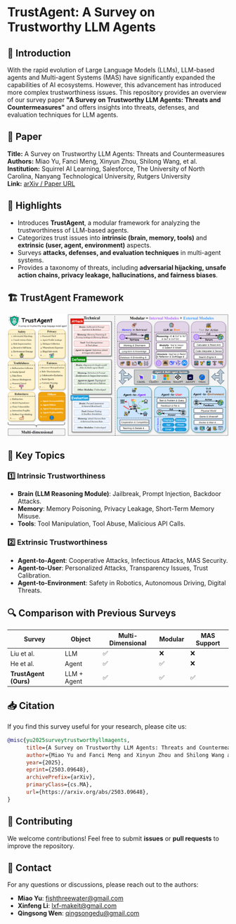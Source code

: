 # TrustAgent: A Survey on Trustworthy LLM Agents

## 📌 Introduction
With the rapid evolution of Large Language Models (LLMs), LLM-based agents and Multi-agent Systems (MAS) have significantly expanded the capabilities of AI ecosystems. However, this advancement has introduced more complex trustworthiness issues. This repository provides an overview of our survey paper **"A Survey on Trustworthy LLM Agents: Threats and Countermeasures"** and offers insights into threats, defenses, and evaluation techniques for LLM agents.

## 📄 Paper
**Title:** A Survey on Trustworthy LLM Agents: Threats and Countermeasures  
**Authors:** Miao Yu, Fanci Meng, Xinyun Zhou, Shilong Wang, et al.  
**Institution:** Squirrel AI Learning, Salesforce, The University of North Carolina, Nanyang Technological University, Rutgers University  
**Link:** [arXiv / Paper URL](https://arxiv.org/pdf/2503.09648)

## 🚀 Highlights
- Introduces **TrustAgent**, a modular framework for analyzing the trustworthiness of LLM-based agents.
- Categorizes trust issues into **intrinsic (brain, memory, tools)** and **extrinsic (user, agent, environment)** aspects.
- Surveys **attacks, defenses, and evaluation techniques** in multi-agent systems.
- Provides a taxonomy of threats, including **adversarial hijacking, unsafe action chains, privacy leakage, hallucinations, and fairness biases**.

## 🏗️ TrustAgent Framework
![TrustAgent Framework](./figure/trustagent_intro.png)  
## 📌 Key Topics
### 1️⃣ Intrinsic Trustworthiness
- **Brain (LLM Reasoning Module)**: Jailbreak, Prompt Injection, Backdoor Attacks.
- **Memory**: Memory Poisoning, Privacy Leakage, Short-Term Memory Misuse.
- **Tools**: Tool Manipulation, Tool Abuse, Malicious API Calls.

### 2️⃣ Extrinsic Trustworthiness
- **Agent-to-Agent**: Cooperative Attacks, Infectious Attacks, MAS Security.
- **Agent-to-User**: Personalized Attacks, Transparency Issues, Trust Calibration.
- **Agent-to-Environment**: Safety in Robotics, Autonomous Driving, Digital Threats.

## 🔍 Comparison with Previous Surveys
| Survey | Object | Multi-Dimensional | Modular | MAS Support |
|--------|--------|------------------|---------|-------------|
| Liu et al. | LLM | ✅ | ❌ | ❌ |
| He et al. | Agent | ✅ | ✅ | ❌ |
| **TrustAgent (Ours)** | LLM + Agent | ✅ | ✅ | ✅ |

## 📥 Citation
If you find this survey useful for your research, please cite us:
```bibtex
@misc{yu2025surveytrustworthyllmagents,
      title={A Survey on Trustworthy LLM Agents: Threats and Countermeasures}, 
      author={Miao Yu and Fanci Meng and Xinyun Zhou and Shilong Wang and Junyuan Mao and Linsey Pang and Tianlong Chen and Kun Wang and Xinfeng Li and Yongfeng Zhang and Bo An and Qingsong Wen},
      year={2025},
      eprint={2503.09648},
      archivePrefix={arXiv},
      primaryClass={cs.MA},
      url={https://arxiv.org/abs/2503.09648}, 
}
```

## 📢 Contributing
We welcome contributions! Feel free to submit **issues** or **pull requests** to improve the repository.

## 📧 Contact
For any questions or discussions, please reach out to the authors:
- **Miao Yu**: fishthreewater@gmail.com
- **Xinfeng Li**: lxf-makeit@gmail.com
- **Qingsong Wen**: qingsongedu@gmail.com
